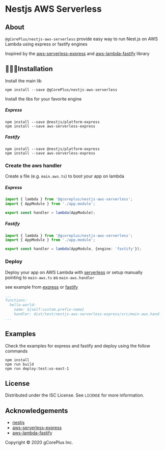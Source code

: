 # Nestjs AWS Serverless

## About

`@gCorePlus/nestjs-aws-serverless` provide easy way to run Nest.js on AWS Lambda using express or fastify engines

Inspired by the [aws-serverless-express](https://github.com/awslabs/aws-serverless-express) and [aws-lambda-fastify](https://github.com/fastify/aws-lambda-fastify) library  

## 👨🏻‍💻Installation

Install the main lib
    
```shell script
npm install --save @gCorePlus/nestjs-aws-serverless
```

Install the libs for your favorite engine

##### Express

```shell script
npm install --save @nestjs/platform-express
npm install --save aws-serverless-express
```

##### Fastify

```shell script
npm install --save @nestjs/platform-express
npm install --save aws-serverless-express
``` 

### Create the aws handler

Create a file (e.g. `main.aws.ts`) to boot your app on lambda

##### Express

```typescript
import { lambda } from '@gcoreplus/nestjs-aws-serverless';
import { AppModule } from './app.module';

export const handler = lambda(AppModule);
```

##### Fastify

```typescript
import { lambda } from '@gcoreplus/nestjs-aws-serverless';
import { AppModule } from './app.module';

export const handler = lambda(AppModule, {engine: 'fastify'});
```

### Deploy

Deploy your app on AWS Lambda with [serverless](https://github.com/serverless/serverless) or setup manually pointing to `main-aws.ts` as `main-aws.handler`

see example from [express](https://github.com/gCorePlus/nestjs-aws-serverless/blob/master/examples/nestjs-aws-serverless-express/serverless.yml) or [fastify](https://github.com/gCorePlus/nestjs-aws-serverless/blob/master/examples/nestjs-aws-serverless-fastify/serverless.yml)
```yaml
...
functions:
  hello-world:
    name: ${self:custom.prefix-name}
    handler: dist/test/nestjs-aws-serverless-express/src/main-aws.handler
...
```

## Examples

Check the examples for express and fastify and deploy using the follow commands

```shell script
npm install
npm run build
npm run deploy:test:us-east-1
```

## License

Distributed under the ISC License. See `LICENSE` for more information.

## Acknowledgements

- [nestjs](https://nestjs.com)
- [aws-serverless-express](https://github.com/awslabs/aws-serverless-express)
- [aws-lambda-fastify](https://github.com/fastify/aws-lambda-fastify)

Copyright &copy; 2020 gCorePlus Inc.
